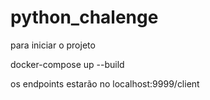 # python_chalenge

para iniciar o projeto 

docker-compose up --build

os endpoints estarão no localhost:9999/client
